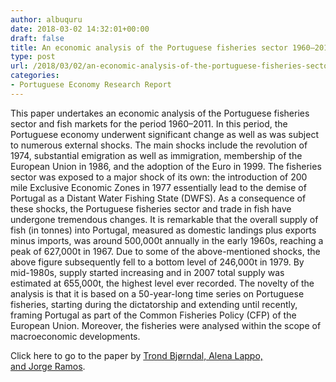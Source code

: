 ```yaml
---
author: albuquru
date: 2018-03-02 14:32:01+00:00
draft: false
title: An economic analysis of the Portuguese fisheries sector 1960–2011
type: post
url: /2018/03/02/an-economic-analysis-of-the-portuguese-fisheries-sector-1960-2011/
categories:
- Portuguese Economy Research Report
---
```


This paper undertakes an economic analysis of the Portuguese fisheries sector and fish markets for the period 1960–2011. In this period, the Portuguese economy underwent significant change as well as was subject to numerous external shocks. The main shocks include the revolution of 1974, substantial emigration as well as immigration, membership of the European Union in 1986, and the adoption of the Euro in 1999. The fisheries sector was exposed to a major shock of its own: the introduction of 200 mile Exclusive Economic Zones in 1977 essentially lead to the demise of Portugal as a Distant Water Fishing State (DWFS). As a consequence of these shocks, the Portuguese fisheries sector and trade in fish have undergone tremendous changes. It is remarkable that the overall supply of fish (in tonnes) into Portugal, measured as domestic landings plus exports minus imports, was around 500,000t annually in the early 1960s, reaching a peak of 627,000t in 1967. Due to some of the above-mentioned shocks, the above figure subsequently fell to a bottom level of 246,000t in 1979. By mid-1980s, supply started increasing and in 2007 total supply was estimated at 655,000t, the highest level ever recorded. The novelty of the analysis is that it is based on a 50-year-long time series on Portuguese fisheries, starting during the dictatorship and extending until recently, framing Portugal as part of the Common Fisheries Policy (CFP) of the European Union. Moreover, the fisheries were analysed within the scope of macroeconomic developments.

Click here to go to the paper by [Trond Bjørndal, Alena Lappo, and Jorge Ramos](https://econpapers.repec.org/article/eeemarpol/v_3a51_3ay_3a2015_3ai_3ac_3ap_3a21-30.htm).
